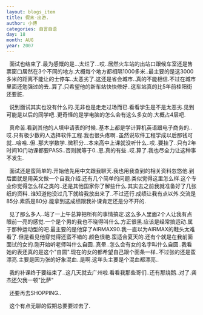 ```yaml
---
layout: blogs_item
title: 假末-出游.
author: 小傅
categories: 自言自语
day: 18
month: AUG
year: 2007
---
```




&nbsp;
面试也结束了.最为感慨的是...太烂了...哎..居然火车站的出站口跟候车室还是售票窗口居然在3个不同的地方.大概每个地方都相隔1000多米..最主要的是这3000多米的距离不能让的士停车..太恶劣了.这还是省会城市..真的不能相信.不过在城市里面还勉强过的去..算了.只希望他的新车站快快修好..这车站真的比5年前桂阳街还要脏.

&nbsp;
说到面试其实也没有什么的.无非也是走走过场而已.看看学生是不是太恶劣.见到可能是以后的同学吧..更奇怪的是学电脑的怎么会有这么多女的.大概占4层吧.

&nbsp;
真命苦.看到其他的人填申请表的时候..基本上都是学计算机英语跟电子商务的..哎.只有极少数的人选择软件工程.我也很头疼啊..虽然说软件工程学成以后那钱可就...哈哈..但..那大学数学..微积分...本来高中上课就没听什么..哎..要挂了..只有2年时间10门功课都要PASS..否则就等于0..恩.真的有些..哎.算了.我也尽全力让这种事不发生.

&nbsp;
面试还是蛮简单的.开始他先用中文跟我聊天.我也用我查到的相关资料忽悠他.到后面就是用英文做一个自我介绍.还有几个简单的问题.类似觉得这里怎么样.这个专业你觉得怎么样之类的..还是其他国家你了解些什么.其实去之前我就准备好了几张纸的资料..谁知道他没过几下就给我放出来了..不过还行.成绩让我有点以外.交流是85分.素质是80分.能拿到这成绩跟我补课肯定还是分不开的.

&nbsp;
见了那么多人..站了一上午总算把所有的事情搞定.这么多人里面2个人让我有点眼前一亮的感觉.一个是个男的我也不晓得叫什么.方正很黑.应该是经常搞运动.属于那种运动型的吧.最主要的是他穿了AIRMAX90.我一直以为AIRMAX的鞋头太难看了.但是看见他穿觉得还蛮不错的.颜色很艳.蛮适合夏天的.还有个就是在我前面面试的女的.刚开始听老师叫什么自圆..真晕..怎么会有女的名字叫什么自圆..我看她的表还真的是这个"自圆".现在的女的都希望自己跟个面条一样..不过张的还是蛮漂亮.主要是因为张的好象混血..是啊.这年头主要是个混血都漂亮..

&nbsp;
我的补课终于要结束了..这几天就去广州啦.看看我那些哥们..还有那烧鹅..对了.龚杰还欠我一顿"比萨"

&nbsp; 还要再去SHOPPING..


&nbsp; 这个有点无聊的假期总要要过去了.
&nbsp;
&nbsp;




